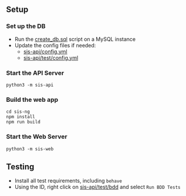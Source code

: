 ## Setup

### Set up the DB
* Run the [create_db.sql](sql/create_db.sql) script on a MySQL instance
* Update the config files if needed:
  * [sis-api/config.yml](sis-api/config.yml)
  * [sis-api/test/config.yml](sis-api/test/config.yml)

### Start the API Server
```shell
python3 -m sis-api
```

### Build the web app
```shell
cd sis-ng
npm install
npm run build
```

### Start the Web Server
```shell
python3 -m sis-web
```

## Testing
* Install all test requirements, including `behave`
* Using the ID, right click on [sis-api/test/bdd](sis-api/test/bdd) and select `Run BDD Tests`
